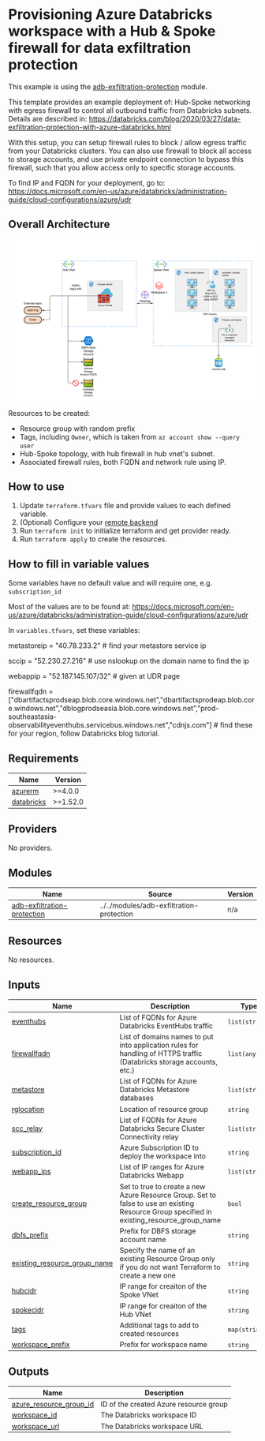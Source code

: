 # Provisioning Azure Databricks workspace with a Hub & Spoke firewall for data exfiltration protection

This example is using the [adb-exfiltration-protection](../../modules/adb-exfiltration-protection) module.

This template provides an example deployment of: Hub-Spoke networking with egress firewall to control all outbound traffic from Databricks subnets. Details are described in: https://databricks.com/blog/2020/03/27/data-exfiltration-protection-with-azure-databricks.html

With this setup, you can setup firewall rules to block / allow egress traffic from your Databricks clusters. You can also use firewall to block all access to storage accounts, and use private endpoint connection to bypass this firewall, such that you allow access only to specific storage accounts.  


To find IP and FQDN for your deployment, go to: https://docs.microsoft.com/en-us/azure/databricks/administration-guide/cloud-configurations/azure/udr

## Overall Architecture

![alt text](https://raw.githubusercontent.com/databricks/terraform-databricks-examples/main/modules/adb-exfiltration-protection/images/adb-exfiltration-classic.png?raw=true)

Resources to be created:
* Resource group with random prefix
* Tags, including `Owner`, which is taken from `az account show --query user`
* Hub-Spoke topology, with hub firewall in hub vnet's subnet.
* Associated firewall rules, both FQDN and network rule using IP.


## How to use

1. Update `terraform.tfvars` file and provide values to each defined variable.
2. (Optional) Configure your [remote backend](https://developer.hashicorp.com/terraform/language/settings/backends/azurerm)
3. Run `terraform init` to initialize terraform and get provider ready.
4. Run `terraform apply` to create the resources.

## How to fill in variable values

Some variables have no default value and will require one, e.g. `subscription_id` 

Most of the values are to be found at: https://docs.microsoft.com/en-us/azure/databricks/administration-guide/cloud-configurations/azure/udr

In `variables.tfvars`, set these variables:

metastoreip      = "40.78.233.2" # find your metastore service ip

sccip            = "52.230.27.216" # use nslookup on the domain name to find the ip

webappip         = "52.187.145.107/32" # given at UDR page

firewallfqdn = ["dbartifactsprodseap.blob.core.windows.net","dbartifactsprodeap.blob.core.windows.net","dblogprodseasia.blob.core.windows.net","prod-southeastasia-observabilityeventhubs.servicebus.windows.net","cdnjs.com"] # find these for your region, follow Databricks blog tutorial.


<!-- BEGIN_TF_DOCS -->
## Requirements

| Name | Version |
|------|---------|
| <a name="requirement_azurerm"></a> [azurerm](#requirement\_azurerm) | >=4.0.0 |
| <a name="requirement_databricks"></a> [databricks](#requirement\_databricks) | >=1.52.0 |

## Providers

No providers.

## Modules

| Name | Source | Version |
|------|--------|---------|
| <a name="module_adb-exfiltration-protection"></a> [adb-exfiltration-protection](#module\_adb-exfiltration-protection) | ../../modules/adb-exfiltration-protection | n/a |

## Resources

No resources.

## Inputs

| Name | Description | Type | Default | Required |
|------|-------------|------|---------|:--------:|
| <a name="input_eventhubs"></a> [eventhubs](#input\_eventhubs) | List of FQDNs for Azure Databricks EventHubs traffic | `list(string)` | n/a | yes |
| <a name="input_firewallfqdn"></a> [firewallfqdn](#input\_firewallfqdn) | List of domains names to put into application rules for handling of HTTPS traffic (Databricks storage accounts, etc.) | `list(any)` | n/a | yes |
| <a name="input_metastore"></a> [metastore](#input\_metastore) | List of FQDNs for Azure Databricks Metastore databases | `list(string)` | n/a | yes |
| <a name="input_rglocation"></a> [rglocation](#input\_rglocation) | Location of resource group | `string` | n/a | yes |
| <a name="input_scc_relay"></a> [scc\_relay](#input\_scc\_relay) | List of FQDNs for Azure Databricks Secure Cluster Connectivity relay | `list(string)` | n/a | yes |
| <a name="input_subscription_id"></a> [subscription\_id](#input\_subscription\_id) | Azure Subscription ID to deploy the workspace into | `string` | n/a | yes |
| <a name="input_webapp_ips"></a> [webapp\_ips](#input\_webapp\_ips) | List of IP ranges for Azure Databricks Webapp | `list(string)` | n/a | yes |
| <a name="input_create_resource_group"></a> [create\_resource\_group](#input\_create\_resource\_group) | Set to true to create a new Azure Resource Group. Set to false to use an existing Resource Group specified in existing\_resource\_group\_name | `bool` | `true` | no |
| <a name="input_dbfs_prefix"></a> [dbfs\_prefix](#input\_dbfs\_prefix) | Prefix for DBFS storage account name | `string` | `"dbfs"` | no |
| <a name="input_existing_resource_group_name"></a> [existing\_resource\_group\_name](#input\_existing\_resource\_group\_name) | Specify the name of an existing Resource Group only if you do not want Terraform to create a new one | `string` | `""` | no |
| <a name="input_hubcidr"></a> [hubcidr](#input\_hubcidr) | IP range for creaiton of the Spoke VNet | `string` | `"10.178.0.0/20"` | no |
| <a name="input_spokecidr"></a> [spokecidr](#input\_spokecidr) | IP range for creaiton of the Hub VNet | `string` | `"10.179.0.0/20"` | no |
| <a name="input_tags"></a> [tags](#input\_tags) | Additional tags to add to created resources | `map(string)` | `{}` | no |
| <a name="input_workspace_prefix"></a> [workspace\_prefix](#input\_workspace\_prefix) | Prefix for workspace name | `string` | `"adb"` | no |

## Outputs

| Name | Description |
|------|-------------|
| <a name="output_azure_resource_group_id"></a> [azure\_resource\_group\_id](#output\_azure\_resource\_group\_id) | ID of the created Azure resource group |
| <a name="output_workspace_id"></a> [workspace\_id](#output\_workspace\_id) | The Databricks workspace ID |
| <a name="output_workspace_url"></a> [workspace\_url](#output\_workspace\_url) | The Databricks workspace URL |
<!-- END_TF_DOCS -->
